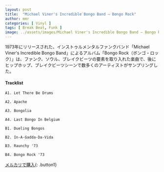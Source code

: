 ```yaml
---
layout: post
title:  "Michael Viner's Incredible Bongo Band – Bongo Rock"
author: mmr
categories: [ Vinyl ]
tags: [ Break Beat, Funk ]
image: ../assets/images/Michael Viner's Incredible Bongo Band – Bongo Rock.jpg
---
```


1973年にリリースされた、インストゥルメンタルファンクバンド「Michael Viner's Incredible Bongo Band」によるアルバム「Bongo Rock（ボンゴ・ロック）」は、ファンク、ソウル、ブレイクビーツの要素を取り入れた楽曲で、後にヒップホップ、ブレイクビーツシーンで数多くのアーティストがサンプリングした。

#### Tracklist
```md
A1. Let There Be Drums

A2. Apache

A3. Bongolia

A4. Last Bongo In Belgium

B1. Dueling Bongos

B2. In-A-Gadda-Da-Vida

B3. Raunchy '73

B4. Bongo Rock '73
```

[メルカリで購入](https://jp.mercari.com/item/m78122334102){: .button1}

